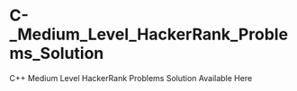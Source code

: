 # C-_Medium_Level_HackerRank_Problems_Solution
C++ Medium Level HackerRank Problems Solution Available Here
